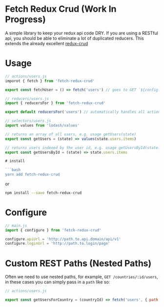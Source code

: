 # Fetch Redux Crud (Work In Progress)

A simple library to keep your redux api code DRY. If you are using a RESTful api, you should be able to eliminate a lot of duplicated reducers. This extends the already excellent [redux-crud](https://github.com/Versent/redux-crud)

# Usage

```javascript
// actions/users.js
imporot { fetch } from 'fetch-redux-crud'

export const fetchUser = () => fetch('users') // goes to GET `${config.apiUrl}/users`
```

```javascript
// reducers/users.js
import { reducersFor } from 'fetch-redux-crud'

export default reducersFor('users') // automatically handles all actions for users
```

```javascript
// selectors/users.js
import values from 'lodash/values'

// returns an array of all users, e.g. usage getUsers(state)
export const getUsers = (state) => values(state.users.items)

// returns users indexed by the user id, e.g. usage getUsersById(state)[1] <- gets user with id 1
export const getUsersById = (state) => state.users.items

# install

```bash
yarn add fetch-redux-crud
```

or

```bash
npm install --save fetch-redux-crud
```

# Configure

```javascript
// main.js
import { configure } from 'fetch-redux-crud'

configure.apiUrl = 'http://path.to.api.domain/api/v1'
configure.loginUrl = 'http://path.to.login/page'
```

# Custom REST Paths (Nested Paths)

Often we need to use nested paths, for example, `GET /countries/:id/users`, in these cases you can simply pass in a `path` like so:

```javascript
// actions/users.js

export const getUsersForCountry = (countryId) => fetch('users', { path: `/countries/${countryId}/users` })
```
